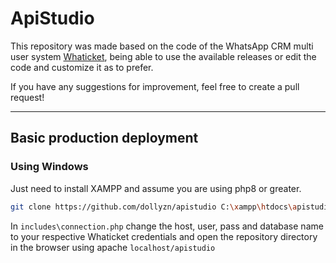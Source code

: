 # ApiStudio

This repository was made based on the code of the WhatsApp CRM multi user system [Whaticket](http://github.com/dollyzn/whaticket-cero), being able to use the available releases or edit the code and customize it as to prefer.

If you have any suggestions for improvement, feel free to create a pull request!

---

## Basic production deployment

### Using Windows

Just need to install XAMPP and assume you are using php8 or greater.

```bash
git clone https://github.com/dollyzn/apistudio C:\xampp\htdocs\apistudio
```

In `includes\connection.php` change the host, user, pass and database name to your respective Whaticket credentials and open the repository directory in the browser using apache `localhost/apistudio`
